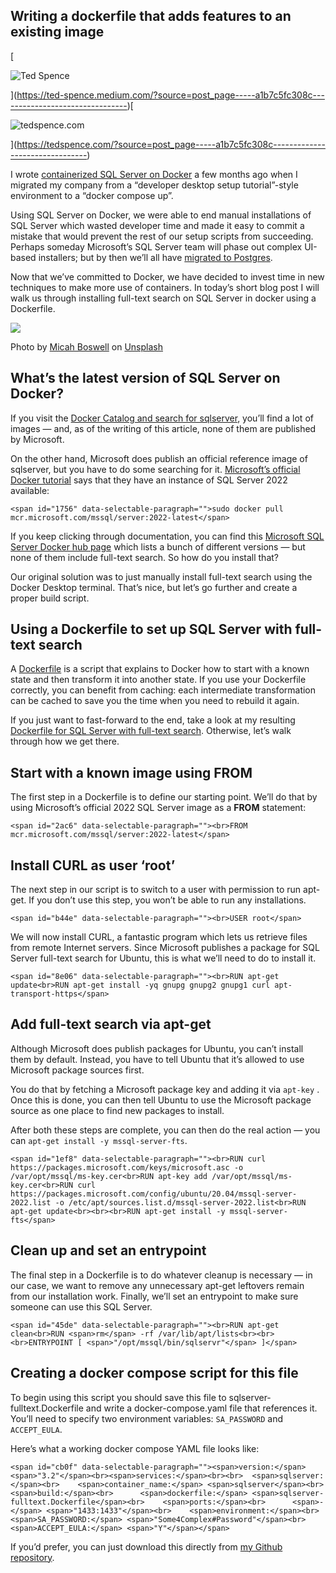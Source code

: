 ## Writing a dockerfile that adds features to an existing image

[

![Ted Spence](https://miro.medium.com/v2/resize:fill:88:88/0*jBizWW8qVTeqjFEI.jpeg)



](https://ted-spence.medium.com/?source=post_page-----a1b7c5fc308c--------------------------------)[

![tedspence.com](https://miro.medium.com/v2/resize:fill:48:48/1*oynTmr85CbU2euXlrGH_Tg.jpeg)



](https://tedspence.com/?source=post_page-----a1b7c5fc308c--------------------------------)

I wrote [containerized SQL Server on Docker](https://tedspence.com/containerized-sql-server-on-docker-ff6082464be7) a few months ago when I migrated my company from a “developer desktop setup tutorial”-style environment to a “docker compose up”.

Using SQL Server on Docker, we were able to end manual installations of SQL Server which wasted developer time and made it easy to commit a mistake that would prevent the rest of our setup scripts from succeeding. Perhaps someday Microsoft’s SQL Server team will phase out complex UI-based installers; but by then we’ll all have [migrated to Postgres](https://tedspence.com/part-1-designing-an-api-with-dotnet-and-postgres-4fbefb898e68).

Now that we’ve committed to Docker, we have decided to invest time in new techniques to make more use of containers. In today’s short blog post I will walk us through installing full-text search on SQL Server in docker using a Dockerfile.

![](https://miro.medium.com/v2/resize:fit:640/1*7Nl-705mb4HoK7zmaldSvg.jpeg)

Photo by [Micah Boswell](https://unsplash.com/@micahboswell?utm_source=unsplash&utm_medium=referral&utm_content=creditCopyText) on [Unsplash](https://unsplash.com/photos/00nHr1Lpq6w?utm_source=unsplash&utm_medium=referral&utm_content=creditCopyText)

## What’s the latest version of SQL Server on Docker?

If you visit the [Docker Catalog and search for sqlserver](https://hub.docker.com/search?q=sqlserver), you’ll find a lot of images — and, as of the writing of this article, none of them are published by Microsoft.

On the other hand, Microsoft does publish an official reference image of sqlserver, but you have to do some searching for it. [Microsoft’s official Docker tutorial](https://learn.microsoft.com/en-us/sql/linux/quickstart-install-connect-docker?view=sql-server-ver16&pivots=cs1-bash) says that they have an instance of SQL Server 2022 available:

```
<span id="1756" data-selectable-paragraph="">sudo docker pull mcr.microsoft.com/mssql/server:2022-latest</span>
```

If you keep clicking through documentation, you can find this [Microsoft SQL Server Docker hub page](https://hub.docker.com/_/microsoft-mssql-server) which lists a bunch of different versions — but none of them include full-text search. So how do you install that?

Our original solution was to just manually install full-text search using the Docker Desktop terminal. That’s nice, but let’s go further and create a proper build script.

## Using a Dockerfile to set up SQL Server with full-text search

A [Dockerfile](https://docs.docker.com/engine/reference/builder/) is a script that explains to Docker how to start with a known state and then transform it into another state. If you use your Dockerfile correctly, you can benefit from caching: each intermediate transformation can be cached to save you the time when you need to rebuild it again.

If you just want to fast-forward to the end, take a look at my resulting [Dockerfile for SQL Server with full-text search](https://github.com/tspence/docker-examples/blob/main/sqlserver-fulltext/Dockerfile). Otherwise, let’s walk through how we get there.

## Start with a known image using FROM

The first step in a Dockerfile is to define our starting point. We’ll do that by using Microsoft’s official 2022 SQL Server image as a **FROM** statement:

```
<span id="2ac6" data-selectable-paragraph=""><br>FROM mcr.microsoft.com/mssql/server:2022-latest</span>
```

## Install CURL as user ‘root’

The next step in our script is to switch to a user with permission to run apt-get. If you don’t use this step, you won’t be able to run any installations.

```
<span id="b44e" data-selectable-paragraph=""><br>USER root</span>
```

We will now install CURL, a fantastic program which lets us retrieve files from remote Internet servers. Since Microsoft publishes a package for SQL Server full-text search for Ubuntu, this is what we’ll need to do to install it.

```
<span id="8e06" data-selectable-paragraph=""><br>RUN apt-get update<br>RUN apt-get install -yq gnupg gnupg2 gnupg1 curl apt-transport-https</span>
```

## Add full-text search via apt-get

Although Microsoft does publish packages for Ubuntu, you can’t install them by default. Instead, you have to tell Ubuntu that it’s allowed to use Microsoft package sources first.

You do that by fetching a Microsoft package key and adding it via `apt-key` . Once this is done, you can then tell Ubuntu to use the Microsoft package source as one place to find new packages to install.

After both these steps are complete, you can then do the real action — you can `apt-get install -y mssql-server-fts`.

```
<span id="1ef8" data-selectable-paragraph=""><br>RUN curl https://packages.microsoft.com/keys/microsoft.asc -o /var/opt/mssql/ms-key.cer<br>RUN apt-key add /var/opt/mssql/ms-key.cer<br>RUN curl https://packages.microsoft.com/config/ubuntu/20.04/mssql-server-2022.list -o /etc/apt/sources.list.d/mssql-server-2022.list<br>RUN apt-get update<br><br><br>RUN apt-get install -y mssql-server-fts</span>
```

## Clean up and set an entrypoint

The final step in a Dockerfile is to do whatever cleanup is necessary — in our case, we want to remove any unnecessary apt-get leftovers remain from our installation work. Finally, we’ll set an entrypoint to make sure someone can use this SQL Server.

```
<span id="45de" data-selectable-paragraph=""><br>RUN apt-get clean<br>RUN <span>rm</span> -rf /var/lib/apt/lists<br><br><br>ENTRYPOINT [ <span>"/opt/mssql/bin/sqlservr"</span> ]</span>
```

## Creating a docker compose script for this file

To begin using this script you should save this file to sqlserver-fulltext.Dockerfile and write a docker-compose.yaml file that references it. You’ll need to specify two environment variables: `SA_PASSWORD` and `ACCEPT_EULA`.

Here’s what a working docker compose YAML file looks like:

```
<span id="cb0f" data-selectable-paragraph=""><span>version:</span> <span>"3.2"</span><br><span>services:</span><br><br>  <span>sqlserver:</span><br>    <span>container_name:</span> <span>sqlserver</span><br>    <span>build:</span><br>      <span>dockerfile:</span> <span>sqlserver-fulltext.Dockerfile</span><br>    <span>ports:</span><br>      <span>-</span> <span>"1433:1433"</span><br>    <span>environment:</span><br>      <span>SA_PASSWORD:</span> <span>"Some4Complex#Password"</span><br>      <span>ACCEPT_EULA:</span> <span>"Y"</span></span>
```

If you’d prefer, you can just download this directly from [my Github repository](https://github.com/tspence/docker-examples).